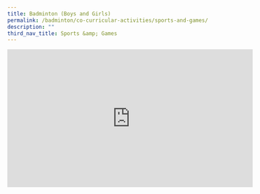 ```yaml
---
title: Badminton (Boys and Girls)
permalink: /badminton/co-curricular-activities/sports-and-games/
description: ""
third_nav_title: Sports &amp; Games
---
```

<iframe width="560" height="315" src="https://www.youtube.com/embed/3aPqUfJOvhQ" title="YouTube video player" frameborder="0" allow="accelerometer; autoplay; clipboard-write; encrypted-media; gyroscope; picture-in-picture" allowfullscreen=""></iframe>